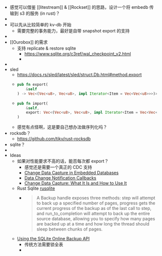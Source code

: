 - 感觉可以借鉴 [[litestream]] & [[Rockset]] 的思路，设计一个将 embedb 传输到 s3 的服务 (in rust)？
-
- 可以先从比较简单的 kv-db 开始
	- 需要完整的事务能力，最好是自带 snapshot export 的支持
-
- [[Ourobox]] 的需求
	- 支持 replicate & restore sqlite
		- https://www.sqlite.org/c3ref/wal_checkpoint_v2.html
		-
-
- sled
	- https://docs.rs/sled/latest/sled/struct.Db.html#method.export
	- ```rust
	  pub fn export(
	      &self
	  ) -> Vec<(Vec<u8>, Vec<u8>, impl Iterator<Item = Vec<Vec<u8>>>)>
	  ```
	- ```rust
	  pub fn import(
	      &self,
	      export: Vec<(Vec<u8>, Vec<u8>, impl Iterator<Item = Vec<Vec<u8>>>)>
	  )
	  ```
	- 感觉有点怪啊，这是要自己想办法做序列化吗？
- rocksdb？
	- https://github.com/tikv/rust-rocksdb
- sqlite？
-
- Ideas
	- 如果对性能要求不高的话，能否每次都 export？
		- 感觉还是需要一个真正的 CDC 支持
		- [Change Data Capture in Embedded Databases](https://www.embeddedcomputing.com/technology/software-and-os/os-filesystems-libraries/change-data-capture-in-embedded-databases)
		- [Data Change Notification Callbacks](https://www.sqlite.org/c3ref/update_hook.html)
		- [Change Data Capture: What It Is and How to Use It](https://rockset.com/blog/change-data-capture-what-it-is-and-how-to-use-it/)
	- Rust Sqlite [rusqlite](https://docs.rs/rusqlite/latest/rusqlite/struct.Connection.html)
		- > A Backup handle exposes three methods: step will attempt to back up a specified number of pages, progress gets the current progress of the backup as of the last call to step, and run_to_completion will attempt to back up the entire source database, allowing you to specify how many pages are backed up at a time and how long the thread should sleep between chunks of pages.
	- [Using the SQLite Online Backup API](https://www.sqlite.org/backup.html)
		- 传统方法需要锁全表
		-